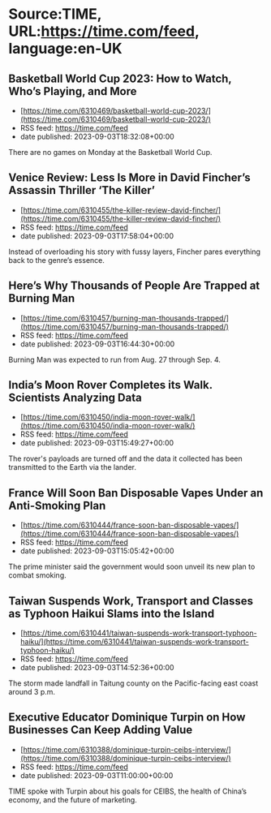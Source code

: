 # Source:TIME, URL:https://time.com/feed, language:en-UK

## Basketball World Cup 2023: How to Watch, Who’s Playing, and More
 - [https://time.com/6310469/basketball-world-cup-2023/](https://time.com/6310469/basketball-world-cup-2023/)
 - RSS feed: https://time.com/feed
 - date published: 2023-09-03T18:32:08+00:00

There are no games on Monday at the Basketball World Cup.

## Venice Review: Less Is More in David Fincher’s Assassin Thriller ‘The Killer’
 - [https://time.com/6310455/the-killer-review-david-fincher/](https://time.com/6310455/the-killer-review-david-fincher/)
 - RSS feed: https://time.com/feed
 - date published: 2023-09-03T17:58:04+00:00

Instead of overloading his story with fussy layers, Fincher pares everything back to the genre’s essence.

## Here’s Why Thousands of People Are Trapped at Burning Man
 - [https://time.com/6310457/burning-man-thousands-trapped/](https://time.com/6310457/burning-man-thousands-trapped/)
 - RSS feed: https://time.com/feed
 - date published: 2023-09-03T16:44:30+00:00

Burning Man was expected to run from Aug. 27 through Sep. 4.

## India’s Moon Rover Completes its Walk. Scientists Analyzing Data
 - [https://time.com/6310450/india-moon-rover-walk/](https://time.com/6310450/india-moon-rover-walk/)
 - RSS feed: https://time.com/feed
 - date published: 2023-09-03T15:49:27+00:00

The rover's payloads are turned off and the data it collected has been transmitted to the Earth via the lander.

## France Will Soon Ban Disposable Vapes Under an Anti-Smoking Plan
 - [https://time.com/6310444/france-soon-ban-disposable-vapes/](https://time.com/6310444/france-soon-ban-disposable-vapes/)
 - RSS feed: https://time.com/feed
 - date published: 2023-09-03T15:05:42+00:00

The prime minister said the government would soon unveil its new plan to combat smoking.

## Taiwan Suspends Work, Transport and Classes as Typhoon Haikui Slams into the Island
 - [https://time.com/6310441/taiwan-suspends-work-transport-typhoon-haiku/](https://time.com/6310441/taiwan-suspends-work-transport-typhoon-haiku/)
 - RSS feed: https://time.com/feed
 - date published: 2023-09-03T14:52:36+00:00

The storm made landfall in Taitung county on the Pacific-facing east coast around 3 p.m.

## Executive Educator Dominique Turpin on How Businesses Can Keep Adding Value
 - [https://time.com/6310388/dominique-turpin-ceibs-interview/](https://time.com/6310388/dominique-turpin-ceibs-interview/)
 - RSS feed: https://time.com/feed
 - date published: 2023-09-03T11:00:00+00:00

TIME spoke with Turpin about his goals for CEIBS, the health of China’s economy, and the future of marketing.

